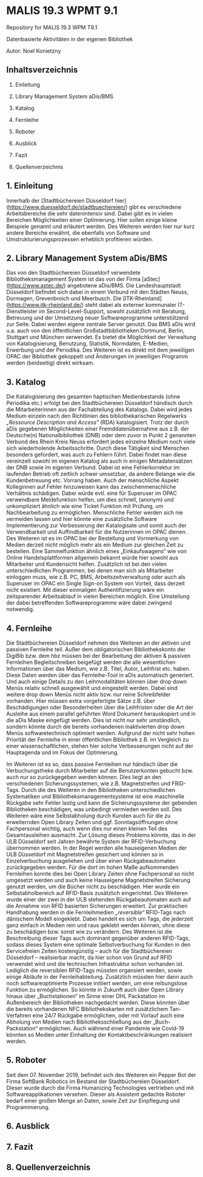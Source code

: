 # MALIS 19.3 WPMT 9.1
Repository for MALIS 19.3 WPM T9.1

Datenbasierte Aktivitäten in der eigenen Bibliothek

Autor: Noel Konietzny


## Inhaltsverzeichnis

1. Einleitung

2. Library Management System aDis/BMS

3. Katalog

4. Fernleihe

5. Roboter

6. Ausblick

7. Fazit

8. Quellenverzeichnis


## 1. Einleitung

Innerhalb der [Stadtbüchereien Düsseldorf hier] (https://www.duesseldorf.de/stadtbuechereien/) gibt es verschiedene Arbeitsbereiche die sehr datenintensiv sind. Dabei gibt es in vielen Bereichen Möglichkeiten einer Optimierung. Hier sollen einige kleine Beispiele genannt und erläutert werden. Des Weiteren werden hier nur kurz andere Bereiche erwähnt, die ebenfalls von Software und Umstrukturierungsprozessen erheblich profitieren würden.


## 2. Library Management System aDis/BMS

Das von den Stadtbüchereien Düsseldorf verwendete Bibliotheksmanagement System ist das von der Firma [aStec] (https://www.astec.de/) angebotene aDis/BMS. Die Landeshauptstadt Düsseldorf befindet sich dabei in einem Verbund mit den Städten Neuss, Dormagen, Grevenbroich und Meerbusch.  Die [ITK-Rheinland] (https://www.itk-rheinland.de/) steht dabei als externer kommunaler IT-Dienstleister im Second-Level-Support, sowohl zusätzlich mit Beratung, Betreuung und der Umsetzung neuer Softwareprogramme unterstützend zur Seite. Dabei werden eigene zentrale Server genutzt. Das BMS aDis wird u.a. auch von den öffentlichen Großstadtbibliotheken Dortmund, Berlin, Stuttgart und München verwendet.
Es bietet die Möglichkeit der Verwaltung von Katalogisierung, Benutzung, Statistik, Normdaten, E-Medien, Erwerbung und der Periodika. Des Weiteren ist es direkt mit dem jeweiligen OPAC der Bibliothek gekoppelt und Änderungen im jeweiligen Programm werden (beidseitig) direkt wirksam.


## 3. Katalog

Die Katalogisierung des gesamten haptischen Medienbestands (ohne Periodika etc.) erfolgt bei den Stadtbüchereien Düsseldorf händisch durch die Mitarbeiterinnen aus der Fachabteilung des Katalogs. Dabei wird jedes Medium einzeln nach den Richtlinien des bibliothekarischen Regelwerks *„Ressource Description and Access"* (RDA) katalogisiert. Trotz der durch aDis gegebenen Möglichkeiten einer Fremddatenübernahme aus z.B. der Deutsche(n) Nationalbibliothek (DNB) oder dem zuvor in Punkt 2 genannten Verbund des Rhein Kreis Neuss erfordert jedes einzelne Medium noch viele sich wiederholende Arbeitsschritte. Durch diese Tätigkeit sind Menschen besonders gefordert, was auch zu Fehlern führt. Dabei findet man diese vereinzelt sowohl im eigenen Katalog als auch in einigen Metadatensätzen der DNB sowie im eigenen Verbund. Dabei ist eine Fehlerkorrektur im laufenden Betrieb oft zeitlich schwer umsetzbar, da andere Belange wie die Kundenbetreuung etc. Vorrang haben. Auch der menschliche Aspekt Kolleginnen auf Fehler hinzuweisen kann das zwischenmenschliche Verhältnis schädigen. Dabei würde evtl. eine für Superuser im OPAC verwendbare Meldefunktion helfen, um dies schnell, (anonym) und unkompliziert ähnlich wie eine Ticket Funktion mit Prüfung, um Nachbearbeitung zu ermöglichen. Menschliche Fehler werden sich nie vermeiden lassen und hier könnte eine zusätzliche Software Implementierung zur Verbesserung der Katalogisate und somit auch der Verwendbarkeit und Auffindbarkeit für die Nutzerinnen im OPAC dienen. Des Weiteren ist es im OPAC bei der Bestellung und Vormerkung von Medien derzeit nicht möglich mehr als ein Medium zur gleichen Zeit zu bestellen. Eine Sammelfunktion ähnlich eines „Einkaufswagens“ wie von Online Handelsplattformen allgemein bekannt würde hier sowohl aus Mitarbeiter und Kundensicht helfen. 
Zusätzlich ist bei den vielen unterschiedlichen Programmen, bei denen man sich als Mitarbeiter einloggen muss, wie z.B. PC, BMS, Arbeitszeitverwaltung oder auch als Superuser im OPAC ein Single Sign-on System von Vorteil, dass derzeit nicht existiert. Mit dieser einmaligen Authentifizierung wäre ein zeitsparender Arbeitsablauf in vielen Bereichen möglich. Eine Umstellung der dabei betreffenden Softwareprogramme wäre dabei zwingend notwendig.


## 4. Fernleihe

Die Stadtbüchereien Düsseldorf nehmen des Weiteren an der aktiven und passiven Fernleihe teil. Außer dem obligatorischen Bibliothekskonto der DigiBib bzw. dem hbz müssen bei der Bearbeitung der aktiven & passiven Fernleihen Begleitschreiben beigefügt werden die alle wesentlichen Informationen über das Medium, wie z.B. Titel, Autor, Leihfrist etc. haben. Diese Daten werden über das Fernleihe-Tool in aDis automatisch generiert. Und auch einige Details zu den Leihmodalitäten können über drop down Menüs relativ schnell ausgewählt und eingestellt werden. Dabei sind weitere drop down Menüs nicht aktiv bzw. nur reine Schreibfelder vorhanden. Hier müssen extra vorgefertigte Sätze z.B. über Beschädigungen oder Besonderheiten über die Leihfristen oder die Art der Ausleihe aus einem parallel geführten Word Dokument herauskopiert und in die aDis Maske eingefügt werden. Dies ist nicht nur sehr umständlich, sondern könnte durch die bereits vorhandenen inaktivierten drop down Menüs softwaretechnisch optimiert werden. Aufgrund der nicht sehr hohen Priorität der Fernleihe in einer öffentlichen Bibliothek z.B. im Vergleich zu einer wissenschaftlichen, stehen hier solche Verbesserungen nicht auf der Hauptagenda und im Fokus der Optimierung.

Im Weiteren ist es so, dass passive Fernleihen nur händisch über die Verbuchungstheke durch Mitarbeiter auf die Benutzerkonten gebucht bzw. auch nur so zurückgegeben werden können. Dies liegt an den verschiedenen Sicherungssystemen, wie z.B. Magnetstreifen und FRID-Tags. Durch die des Weiteren in den Bibliotheken unterschiedlichen Systematiken und Bibliotheksmanagementsysteme ist eine maschinelle Rückgabe sehr Fehler lastig und kann die Sicherungssysteme der gebenden Bibliotheken beschädigen, was unbedingt vermieden werden soll. Des Weiteren wäre eine Selbstabholung durch Kunden auch für die zu erweiternden Open Library Zeiten und ggf. Sonntagsöffnungen ohne Fachpersonal wichtig, auch wenn dies nur einen kleinen Teil des Gesamtausleihen ausmacht. Zur Lösung dieses Problems könnte, das in der ULB Düsseldorf seit Jahren bewährte System der RFID-Verbuchung übernommen werden. In der Regel werden alle hauseigenen Medien der ULB Düsseldorf mit Magnetstreifen gesichert und können so in Einzelverbuchung ausgeliehen und über einen Rückgabeautomaten zurückgegeben werden. Für die dort im hohen Maße aufkommenden Fernleihen konnte dies bei Open Library Zeiten ohne Fachpersonal so nicht umgesetzt werden und auch keine Hauseigene Magnetstreifen Sicherung genutzt werden, um die Bücher nicht zu beschädigen. Hier wurde ein Selbstabholbereich auf RFID-Basis zusätzlich eingerichtet. Des Weiteren wurde einer der zwei in der ULB stehenden Rückgabeautomaten auch auf die Annahme von RFID basierten Sicherungen erweitert. Zur praktischen Handhabung werden in die Fernleihmedien *„reversible“* RFID-Tags nach dänischem Modell eingeklebt. Dabei handelt es sich um Tags, die jederzeit ganz einfach in Medien rein und raus geklebt werden können, ohne diese zu beschädigen bzw. sonst wie zu verändern. Des Weiteren ist die Beschreibung dieser Tags auch dominant gegenüber anderen RFID-Tags, sodass dieses System eine optimale Selbstverbuchung für Kunden in den Servicefreien Zeiten kostengünstig – auch für die Stadtbüchereien Düsseldorf – realisierbar macht, da hier schon von Grund auf RFID verwendet wird und die technischen Infrastruktur schon vorhanden ist. Lediglich die reversiblen RFID-Tags müssten organsiert werden, sowie einige Abläufe in der Fernleihabteilung. Zusätzlich müssten hier dann auch noch softwareoptimierte Prozesse initiiert werden, um eine reibungslose Funktion zu ermöglichen. So könnte in Zukunft auch über Open Library hinaus über „Buchstationen“ im Sinne einer DHL Packstation im Außenbereich der Bibliotheken nachgedacht werden. Diese könnten über die bereits vorhandenen NFC Bibliothekskarten mit zusätzlichem Tan-Verfahren eine 24/7 Rückgabe ermöglichen, oder mit Vorlauf auch eine Abholung von Medien nach Bibliotheksschließung aus der „Buch-Packstation“ ermöglichen. Auch während einer Pandemie wie Covid-19 könnten so Medien unter Einhaltung der Kontaktbeschränkungen realisiert werden.


## 5. Roboter

Seit dem 07. November 2019, befindet sich des Weiteren ein Pepper Bot der Firma SoftBank Robotics im Bestand der Stadtbüchereien Düsseldorf. Dieser wurde durch die Firma Humanizing Technologies vertrieben und mit Softwareapplikationen versehen. Dieser als Assistent gedachte Roboter bedarf einer großen Menge an Daten, sowie Zeit zur Einpflegung und Programmierung.

## 6. Ausblick


## 7. Fazit


## 8. Quellenverzeichnis
